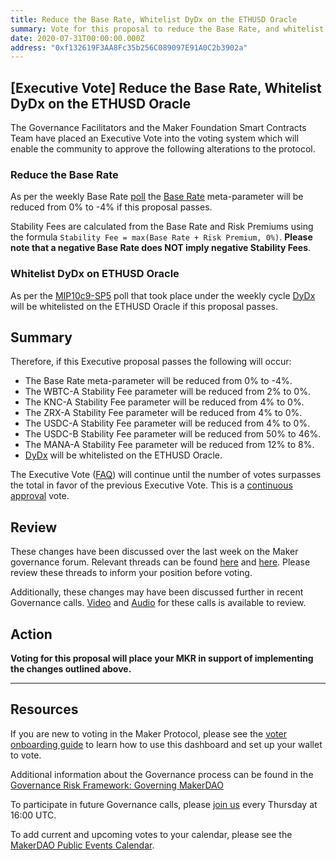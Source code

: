 ```yaml
---
title: Reduce the Base Rate, Whitelist DyDx on the ETHUSD Oracle
summary: Vote for this proposal to reduce the Base Rate, and whitelist DyDx on the ETHUSD Oracle
date: 2020-07-31T00:00:00.000Z
address: "0xf132619F3AA8Fc35b256C089097E91A0C2b3902a"
---
```

## [Executive Vote] Reduce the Base Rate, Whitelist DyDx on the ETHUSD Oracle

The Governance Facilitators and the Maker Foundation Smart Contracts Team have placed an Executive Vote into the voting system which will enable the community to approve the following alterations to the protocol.

### Reduce the Base Rate

As per the weekly Base Rate [poll](https://vote.makerdao.com/polling-proposal/qmpvqs7gycpjdcpwbye4twvwxuhf4ax2tvt6i1pto5qd2p) the [Base Rate](https://forum.makerdao.com/t/discussion-change-the-stability-fee-structure/2258) meta-parameter will be reduced from 0% to -4% if this proposal passes.

Stability Fees are calculated from the Base Rate and Risk Premiums using the formula `Stability Fee = max(Base Rate + Risk Premium, 0%)`. **Please note that a negative Base Rate does NOT imply negative Stability Fees**.

### Whitelist DyDx on ETHUSD Oracle

As per the [MIP10c9-SP5](https://vote.makerdao.com/polling-proposal/qmvzjogrmxzih4qphszuowutqnm1th4c5mstwqetpv1vnx) poll that took place under the weekly cycle [DyDx](https://dydx.exchange/) will be whitelisted on the ETHUSD Oracle if this proposal passes.

## Summary

Therefore, if this Executive proposal passes the following will occur:

- The Base Rate meta-parameter will be reduced from 0% to -4%.
- The WBTC-A Stability Fee parameter will be reduced from 2% to 0%.
- The KNC-A Stability Fee parameter will be reduced from 4% to 0%.
- The ZRX-A Stability Fee parameter will be reduced from 4% to 0%.
- The USDC-A Stability Fee parameter will be reduced from 4% to 0%.
- The USDC-B Stability Fee parameter will be reduced from 50% to 46%.
- The MANA-A Stability Fee parameter will be reduced from 12% to 8%.
- [DyDx](https://dydx.exchange/) will be whitelisted on the ETHUSD Oracle.

The Executive Vote ([FAQ](https://community-development.makerdao.com/makerdao-mcd-faqs/faqs#governance)) will continue until the number of votes surpasses the total in favor of the previous Executive Vote. This is a [continuous approval](https://community-development.makerdao.com/makerdao-mcd-faqs/faqs/governance#what-is-continuous-approval-voting) vote.

## Review

These changes have been discussed over the last week on the Maker governance forum. Relevant threads can be found [here](https://forum.makerdao.com/t/we-should-be-lowering-the-base-rate/3439) and [here](https://forum.makerdao.com/t/mip10c9-sp5-proposal-whitelist-dydx-on-ethusd-oracle/3290). Please review these threads to inform your position before voting.

Additionally, these changes may have been discussed further in recent Governance calls. [Video](https://www.youtube.com/playlist?list=PLLzkWCj8ywWNq5-90-Id6VPSsrk4OWVan) and [Audio](https://soundcloud.com/makerdao/sets/governance-calls) for these calls is available to review.

## Action

**Voting for this proposal will place your MKR in support of implementing the changes outlined above.**

---

## Resources

If you are new to voting in the Maker Protocol, please see the [voter onboarding guide](https://community-development.makerdao.com/onboarding/voter-onboarding) to learn how to use this dashboard and set up your wallet to vote.

Additional information about the Governance process can be found in the [Governance Risk Framework: Governing MakerDAO](https://community-development.makerdao.com/governance/governance-risk-framework)

To participate in future Governance calls, please [join us](https://community-development.makerdao.com/governance/governance-and-risk-meetings) every Thursday at 16:00 UTC.

To add current and upcoming votes to your calendar, please see the [MakerDAO Public Events Calendar](https://calendar.google.com/calendar/embed?src=makerdao.com_3efhm2ghipksegl009ktniomdk%40group.calendar.google.com&amp;ctz=America%2FLos_Angeles).
